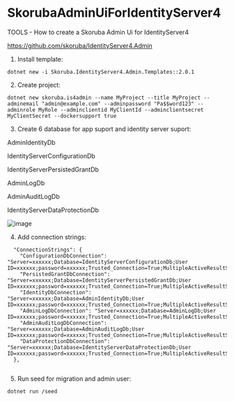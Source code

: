# SkorubaAdminUiForIdentityServer4

TOOLS - How to create a Skoruba Admin Ui for IdentityServer4


https://github.com/skoruba/IdentityServer4.Admin



1. Install template:


```
dotnet new -i Skoruba.IdentityServer4.Admin.Templates::2.0.1
```

2. Create project:

```
dotnet new skoruba.is4admin --name MyProject --title MyProject --adminemail "admin@example.com" --adminpassword "Pa$$word123" --adminrole MyRole --adminclientid MyClientId --adminclientsecret MyClientSecret --dockersupport true

```

3. Create 6 database for app suport and identity server suport:


AdminIdentityDb

IdentityServerConfigurationDb

IdentityServerPersistedGrantDb

AdminLogDb

AdminAuditLogDb

IdentityServerDataProtectionDb



![image](https://user-images.githubusercontent.com/6674269/116256020-b598e400-a76a-11eb-8d66-7798441fc79f.png)

4. Add connection strings:



```
  "ConnectionStrings": {
    "ConfigurationDbConnection": "Server=xxxxxx;Database=IdentityServerConfigurationDb;User ID=xxxxxx;password=xxxxxx;Trusted_Connection=True;MultipleActiveResultSets=true",
    "PersistedGrantDbConnection": "Server=xxxxxx;Database=IdentityServerPersistedGrantDb;User ID=xxxxxx;password=xxxxxx;Trusted_Connection=True;MultipleActiveResultSets=true",
    "IdentityDbConnection": "Server=xxxxxx;Database=AdminIdentityDb;User ID=xxxxxx;password=xxxxxx;Trusted_Connection=True;MultipleActiveResultSets=true",
    "AdminLogDbConnection": "Server=xxxxxx;Database=AdminLogDb;User ID=xxxxxx;password=xxxxxx;Trusted_Connection=True;MultipleActiveResultSets=true",
    "AdminAuditLogDbConnection": "Server=xxxxxx;Database=AdminAuditLogDb;User ID=xxxxxx;password=xxxxxx;Trusted_Connection=True;MultipleActiveResultSets=true",
    "DataProtectionDbConnection": "Server=xxxxxx;Database=IdentityServerDataProtectionDb;User ID=xxxxxx;password=xxxxxx;Trusted_Connection=True;MultipleActiveResultSets=true"
  },


```

5. Run seed for migration and admin user:

```
dotnet run /seed

```
